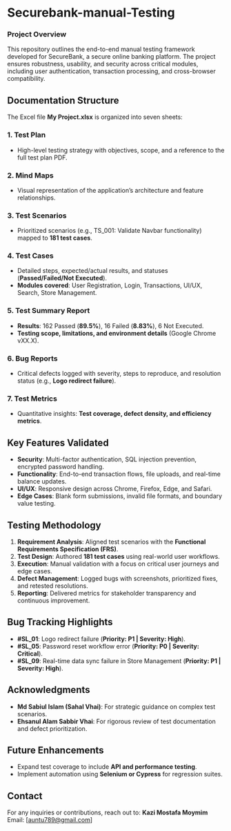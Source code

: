 # Securebank-manual-Testing
### Project Overview
This repository outlines the end-to-end manual testing framework developed for SecureBank, a secure online banking platform. The project ensures robustness, usability, and security across critical modules, including user authentication, transaction processing, and cross-browser compatibility.

## Documentation Structure
The Excel file **My Project.xlsx** is organized into seven sheets:

### 1. Test Plan
- High-level testing strategy with objectives, scope, and a reference to the full test plan PDF.

### 2. Mind Maps
- Visual representation of the application’s architecture and feature relationships.

### 3. Test Scenarios
- Prioritized scenarios (e.g., TS_001: Validate Navbar functionality) mapped to **181 test cases**.

### 4. Test Cases
- Detailed steps, expected/actual results, and statuses (**Passed/Failed/Not Executed**).
- **Modules covered**: User Registration, Login, Transactions, UI/UX, Search, Store Management.

### 5. Test Summary Report
- **Results**: 162 Passed (**89.5%**), 16 Failed (**8.83%**), 6 Not Executed.
- **Testing scope, limitations, and environment details** (Google Chrome vXX.X).

### 6. Bug Reports
- Critical defects logged with severity, steps to reproduce, and resolution status (e.g., **Logo redirect failure**).

### 7. Test Metrics
- Quantitative insights: **Test coverage, defect density, and efficiency metrics**.

## Key Features Validated
- **Security**: Multi-factor authentication, SQL injection prevention, encrypted password handling.
- **Functionality**: End-to-end transaction flows, file uploads, and real-time balance updates.
- **UI/UX**: Responsive design across Chrome, Firefox, Edge, and Safari.
- **Edge Cases**: Blank form submissions, invalid file formats, and boundary value testing.

## Testing Methodology
1. **Requirement Analysis**: Aligned test scenarios with the **Functional Requirements Specification (FRS)**.
2. **Test Design**: Authored **181 test cases** using real-world user workflows.
3. **Execution**: Manual validation with a focus on critical user journeys and edge cases.
4. **Defect Management**: Logged bugs with screenshots, prioritized fixes, and retested resolutions.
5. **Reporting**: Delivered metrics for stakeholder transparency and continuous improvement.

## Bug Tracking Highlights
- **#SL_01**: Logo redirect failure (**Priority: P1 | Severity: High**).
- **#SL_05**: Password reset workflow error (**Priority: P0 | Severity: Critical**).
- **#SL_09**: Real-time data sync failure in Store Management (**Priority: P1 | Severity: High**).

## Acknowledgments
- **Md Sabiul Islam (Sahal Vhai)**: For strategic guidance on complex test scenarios.
- **Ehsanul Alam Sabbir Vhai**: For rigorous review of test documentation and defect prioritization.

## Future Enhancements
- Expand test coverage to include **API and performance testing**.
- Implement automation using **Selenium or Cypress** for regression suites.

## Contact
For any inquiries or contributions, reach out to:
**Kazi Mostafa Moymim**  
Email: [auntu789@gmail.com]  


